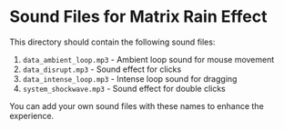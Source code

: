# Sound Files for Matrix Rain Effect

This directory should contain the following sound files:

1. `data_ambient_loop.mp3` - Ambient loop sound for mouse movement
2. `data_disrupt.mp3` - Sound effect for clicks
3. `data_intense_loop.mp3` - Intense loop sound for dragging
4. `system_shockwave.mp3` - Sound effect for double clicks

You can add your own sound files with these names to enhance the experience.
